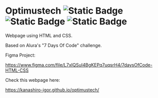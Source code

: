 # Optimustech ![Static Badge](https://img.shields.io/badge/HTML5-green) ![Static Badge](https://img.shields.io/badge/CSS-green) ![Static Badge](https://img.shields.io/badge/License-MIT-blue)

Webpage using HTML and CSS. 

Based on Alura's "7 Days Of Code" challenge.

Figma Project:

https://www.figma.com/file/L7xIQSuI4BgKEPq7uqsrH4/7daysOfCode-HTML-CSS

Check this webpage here:

https://kanashiro-igor.github.io/optimustech/
